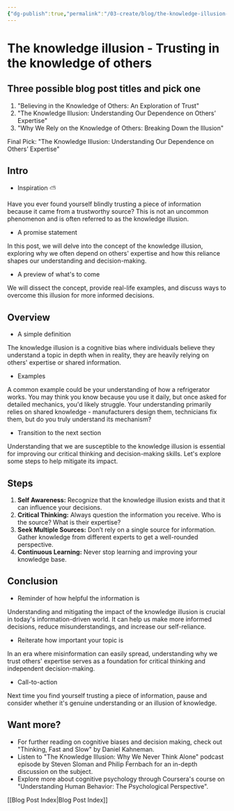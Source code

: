 ```yaml
---
{"dg-publish":true,"permalink":"/03-create/blog/the-knowledge-illusion-trusting-in-the-knowledge-of-others/","tags":["knowledge","trust"]}
---
```


# The knowledge illusion - Trusting in the knowledge of others

## Three possible blog post titles and pick one

1. "Believing in the Knowledge of Others: An Exploration of Trust"
2. "The Knowledge Illusion: Understanding Our Dependence on Others’ Expertise"
3. "Why We Rely on the Knowledge of Others: Breaking Down the Illusion"

Final Pick: "The Knowledge Illusion: Understanding Our Dependence on Others’ Expertise"

## Intro
* Inspiration ⛅

Have you ever found yourself blindly trusting a piece of information because it came from a trustworthy source? This is not an uncommon phenomenon and is often referred to as the knowledge illusion.

* A promise statement

In this post, we will delve into the concept of the knowledge illusion, exploring why we often depend on others' expertise and how this reliance shapes our understanding and decision-making.

* A preview of what's to come

We will dissect the concept, provide real-life examples, and discuss ways to overcome this illusion for more informed decisions.

## Overview
* A simple definition

The knowledge illusion is a cognitive bias where individuals believe they understand a topic in depth when in reality, they are heavily relying on others' expertise or shared information.

* Examples

A common example could be your understanding of how a refrigerator works. You may think you know because you use it daily, but once asked for detailed mechanics, you'd likely struggle. Your understanding primarily relies on shared knowledge - manufacturers design them, technicians fix them, but do you truly understand its mechanism?

* Transition to the next section

Understanding that we are susceptible to the knowledge illusion is essential for improving our critical thinking and decision-making skills. Let's explore some steps to help mitigate its impact.

## Steps
1. **Self Awareness:** Recognize that the knowledge illusion exists and that it can influence your decisions.
2. **Critical Thinking:** Always question the information you receive. Who is the source? What is their expertise?
3. **Seek Multiple Sources:** Don’t rely on a single source for information. Gather knowledge from different experts to get a well-rounded perspective.
4. **Continuous Learning:** Never stop learning and improving your knowledge base.

## Conclusion
* Reminder of how helpful the information is

Understanding and mitigating the impact of the knowledge illusion is crucial in today's information-driven world. It can help us make more informed decisions, reduce misunderstandings, and increase our self-reliance.

* Reiterate how important your topic is

In an era where misinformation can easily spread, understanding why we trust others' expertise serves as a foundation for critical thinking and independent decision-making.

* Call-to-action

Next time you find yourself trusting a piece of information, pause and consider whether it's genuine understanding or an illusion of knowledge.

## Want more?

- For further reading on cognitive biases and decision making, check out "Thinking, Fast and Slow" by Daniel Kahneman.
- Listen to "The Knowledge Illusion: Why We Never Think Alone" podcast episode by Steven Sloman and Philip Fernbach for an in-depth discussion on the subject.
- Explore more about cognitive psychology through Coursera's course on "Understanding Human Behavior: The Psychological Perspective".



[[Blog Post Index\|Blog Post Index]]